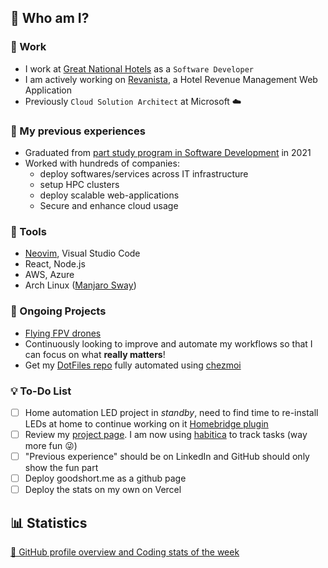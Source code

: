 ## 👋 Who am I?

### 💼 Work

- I work at [Great National Hotels](https://www.greatnationalhotels.com/) as a `Software Developer`
- I am actively working on [Revanista](https://www.revanista.com/), a Hotel Revenue Management Web Application
- Previously `Cloud Solution Architect` at Microsoft ☁️

### 🌱 My previous experiences

- Graduated from [part study program in Software Development](https://www.gmit.ie/higher-diploma-in-science-in-software-development) in 2021
- Worked with hundreds of companies:
    - deploy softwares/services across IT infrastructure
    - setup HPC clusters
    - deploy scalable web-applications
    - Secure and enhance cloud usage

### 🔨 Tools

- [Neovim](https://neovim.io/), Visual Studio Code
- React, Node.js
- AWS, Azure
- Arch Linux ([Manjaro Sway](https://github.com/manjaro-sway/manjaro-sway))

### 🚧 Ongoing Projects

- [Flying FPV drones](https://www.youtube.com/watch?v=PdOF5c4RF18&list=PLhU-As_kQhM6L6iwidza6sSdfxEybA7VZ)
- Continuously looking to improve and automate my workflows so that I can focus on what **really matters**!
- Get my [DotFiles repo](https://github.com/goodshort/dotfiles) fully automated using [chezmoi](https://chezmoi.io)

### 💡 To-Do List

- [ ] Home automation LED project in *standby*, need to find time to re-install LEDs at home to continue working on it [Homebridge plugin](https://github.com/goodshort/homebridge-wled-preset)
- [ ] Review my [project page](https://github.com/users/goodshort/projects/2). I am now using [habitica](https://habitica.com/) to track tasks (way more fun 😜)
- [ ] "Previous experience" should be on LinkedIn and GitHub should only show the fun part
- [ ] Deploy goodshort.me as a github page
- [ ] Deploy the stats on my own on Vercel

## 📊 Statistics

[🔎 GitHub profile overview and Coding stats of the week](./STATS.md)
